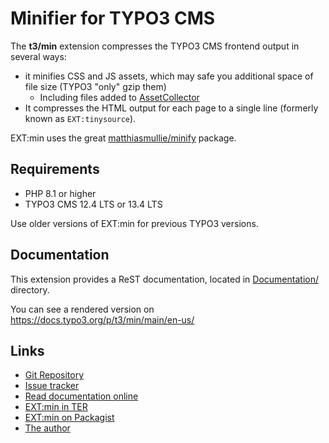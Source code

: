 # Minifier for TYPO3 CMS

The **t3/min** extension compresses the TYPO3 CMS frontend output in several ways:

- it minifies CSS and JS assets, which may safe you additional space of file size (TYPO3 "only" gzip them)
  - Including files added to [AssetCollector](https://docs.typo3.org/c/typo3/cms-core/main/en-us/Changelog/10.3/Feature-90522-IntroduceAssetCollector.html)
- It compresses the HTML output for each page to a single line (formerly known as ``EXT:tinysource``).

EXT:min uses the great [matthiasmullie/minify](https://github.com/matthiasmullie/minify) package. 


## Requirements 

- PHP 8.1 or higher
- TYPO3 CMS 12.4 LTS or 13.4 LTS

Use older versions of EXT:min for previous TYPO3 versions.


## Documentation

This extension provides a ReST documentation, located in [Documentation/](./Documentation) directory.

You can see a rendered version on https://docs.typo3.org/p/t3/min/main/en-us/


## Links

- [Git Repository](https://github.com/a-r-m-i-n/min)
- [Issue tracker](https://github.com/a-r-m-i-n/min/issues)
- [Read documentation online](https://docs.typo3.org/p/t3/min/main/en-us/)
- [EXT:min in TER](https://extensions.typo3.org/extension/min)
- [EXT:min on Packagist](https://packagist.org/packages/t3/min)
- [The author](https://v.ieweg.de)
